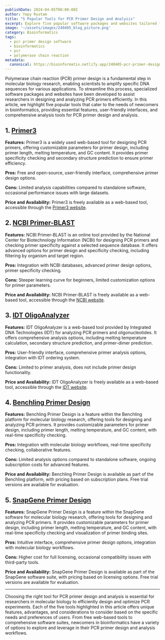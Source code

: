 ```yaml
---
publishDate: 2024-04-05T00:00:00Z
author: Yepy Rustam
title: "5 Popular Tools for PCR Primer Design and Analysis"
excerpt: Explore five popular software packages and websites tailored for newcomers in bioinformatics. From feature-rich platforms to user-friendly interfaces, each tool offers unique capabilities, benefits, and considerations to consider.  
image: '~/assets/images/240405_blog_picture.png'
category: Bioinformatics
tags:
  - pcr primer design software
  - bioinformatics
  - pcr
  - polymerase chain reaction
metadata:
  canonical: https://bioinformatix.netlify.app/240405-pcr-primer-design-software
---
```


Polymerase chain reaction (PCR) primer design is a fundamental step in molecular biology research, enabling scientists to amplify specific DNA sequences for various applications. To streamline this process, specialized software packages and websites have been developed to assist researchers in designing and analyzing PCR primers efficiently. In this article, we highlight five popular tools that cater to the needs of newcomers in bioinformatics, providing essential features, user-friendly interfaces, and comprehensive analysis tools for PCR primer design and analysis.

## 1. [Primer3](https://primer3.org/)

**Features:** Primer3 is a widely used web-based tool for designing PCR primers, offering customizable parameters for primer design, including primer length, melting temperature, and GC content. It provides primer specificity checking and secondary structure prediction to ensure primer efficiency.

**Pros:** Free and open-source, user-friendly interface, comprehensive primer design options.

**Cons:** Limited analysis capabilities compared to standalone software, occasional performance issues with large datasets.

**Price and Availability:** Primer3 is freely available as a web-based tool, accessible through the [Primer3 website](https://primer3.org/).

## 2. [NCBI Primer-BLAST](https://www.ncbi.nlm.nih.gov/tools/primer-blast/)

**Features:** NCBI Primer-BLAST is an online tool provided by the National Center for Biotechnology Information (NCBI) for designing PCR primers and checking primer specificity against a selected sequence database. It offers advanced options for primer design and specificity checking, including filtering by organism and target region.

**Pros:** Integration with NCBI databases, advanced primer design options, primer specificity checking.

**Cons:** Steeper learning curve for beginners, limited customization options for primer parameters.

**Price and Availability:** NCBI Primer-BLAST is freely available as a web-based tool, accessible through the [NCBI website](https://www.ncbi.nlm.nih.gov/tools/primer-blast/).

## 3. [IDT OligoAnalyzer](https://sg.idtdna.com/pages/tools/oligoanalyzer)

**Features:** IDT OligoAnalyzer is a web-based tool provided by Integrated DNA Technologies (IDT) for analyzing PCR primers and oligonucleotides. It offers comprehensive analysis options, including melting temperature calculation, secondary structure prediction, and primer-dimer prediction.

**Pros:** User-friendly interface, comprehensive primer analysis options, integration with IDT ordering system.

**Cons:** Limited to primer analysis, does not include primer design functionality.

**Price and Availability:** IDT OligoAnalyzer is freely available as a web-based tool, accessible through the [IDT website](https://sg.idtdna.com/pages/tools/oligoanalyzer).

## 4. [Benchling Primer Design](https://www.benchling.com/primers)

**Features:** Benchling Primer Design is a feature within the Benchling platform for molecular biology research, offering tools for designing and analyzing PCR primers. It provides customizable parameters for primer design, including primer length, melting temperature, and GC content, with real-time specificity checking.

**Pros:** Integration with molecular biology workflows, real-time specificity checking, collaborative features.

**Cons:** Limited analysis options compared to standalone software, ongoing subscription costs for advanced features.

**Price and Availability:** Benchling Primer Design is available as part of the Benchling platform, with pricing based on subscription plans. Free trial versions are available for evaluation.

## 5. [SnapGene Primer Design](https://support.snapgene.com/hc/en-us/articles/16307353269908-Create-a-Primer-SnapGene-7-0-and-later)

**Features:** SnapGene Primer Design is a feature within the SnapGene software for molecular biology research, offering tools for designing and analyzing PCR primers. It provides customizable parameters for primer design, including primer length, melting temperature, and GC content, with real-time specificity checking and visualization of primer binding sites.

**Pros:** Intuitive interface, comprehensive primer design options, integration with molecular biology workflows.

**Cons:** Higher cost for full licensing, occasional compatibility issues with third-party tools.

**Price and Availability:** SnapGene Primer Design is available as part of the SnapGene software suite, with pricing based on licensing options. Free trial versions are available for evaluation.

***

Choosing the right tool for PCR primer design and analysis is essential for researchers in molecular biology to efficiently design and optimize PCR experiments. Each of the five tools highlighted in this article offers unique features, advantages, and considerations to consider based on the specific needs and preferences of users. From free web-based tools to comprehensive software suites, newcomers in bioinformatics have a variety of options to explore and leverage in their PCR primer design and analysis workflows.

